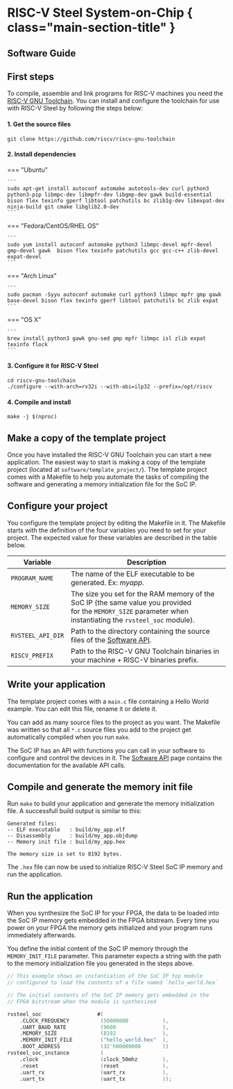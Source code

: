 # RISC-V Steel System-on-Chip { class="main-section-title" }
<h2 class="main-section-subtitle">Software Guide</h2>

## First steps

To compile, assemble and link programs for RISC-V machines you need the [RISC-V GNU Toolchain](https://github.com/riscv/riscv-gnu-toolchain). You can install and configure the toolchain for use with RISC-V Steel by following the steps below:

<h4>1. Get the source files</h4>

```
git clone https://github.com/riscv/riscv-gnu-toolchain
```

<h4>2. Install dependencies</h4>

=== "Ubuntu"

    ```
    sudo apt-get install autoconf automake autotools-dev curl python3 python3-pip libmpc-dev libmpfr-dev libgmp-dev gawk build-essential bison flex texinfo gperf libtool patchutils bc zlib1g-dev libexpat-dev ninja-build git cmake libglib2.0-dev
    ```

=== "Fedora/CentOS/RHEL OS"

    ```
    sudo yum install autoconf automake python3 libmpc-devel mpfr-devel gmp-devel gawk  bison flex texinfo patchutils gcc gcc-c++ zlib-devel expat-devel
    ```

=== "Arch Linux"

    ```
    sudo pacman -Syyu autoconf automake curl python3 libmpc mpfr gmp gawk base-devel bison flex texinfo gperf libtool patchutils bc zlib expat
    ```

=== "OS X"

    ```
    brew install python3 gawk gnu-sed gmp mpfr libmpc isl zlib expat texinfo flock
    ```

<h4>3. Configure it for RISC-V Steel</h4>

```
cd riscv-gnu-toolchain
./configure --with-arch=rv32i --with-abi=ilp32 --prefix=/opt/riscv
```

<h4>4. Compile and install</h4>

```
make -j $(nproc)
```

## Make a copy of the template project

Once you have installed the RISC-V GNU Toolchain you can start a new application. The easiest way to start is making a copy of the template project (located at `software/template_project/`). The template project comes with a Makefile to help you automate the tasks of compiling the software and generating a memory initialization file for the SoC IP.

## Configure your project

You configure the template project by editing the Makefile in it. The Makefile starts with the definition of the four variables you need to set for your project. The expected value for these variables are described in the table below.

| Variable            | Description                                                                                                       |
| ------------------- | ----------------------------------------------------------------------------------------------------------------- |
| ``PROGRAM_NAME``    | The name of the ELF executable to be generated. Ex: *myapp*.                                                      |
| ``MEMORY_SIZE``     | The size you set for the RAM memory of the SoC IP (the same value you provided </br>for the `MEMORY_SIZE` parameter when instantiating the `rvsteel_soc` module). |
| ``RVSTEEL_API_DIR`` | Path to the directory containing the source files of the [Software API](api.md).                                  |
| ``RISCV_PREFIX``    | Path to the RISC-V GNU Toolchain binaries in your machine + RISC-V binaries prefix.                               |

## Write your application

The template project comes with a `main.c` file containing a Hello World example. You can edit this file, rename it or delete it.

You can add as many source files to the project as you want. The Makefile was written so that all `*.c` source files you add to the project get automatically compiled when you run `make`.

The SoC IP has an API with functions you can call in your software to configure and control the devices in it. The [Software API](api.md) page contains the documentation for the available API calls.

## Compile and generate the memory init file

Run `make` to build your application and generate the memory initialization file. A successfull build output is similar to this:

```
Generated files:
-- ELF executable   : build/my_app.elf
-- Disassembly      : build/my_app.objdump
-- Memory init file : build/my_app.hex

The memory size is set to 8192 bytes.
```

The `.hex` file can now be used to initialize RISC-V Steel SoC IP memory and run the application.

## Run the application

When you synthesize the SoC IP for your FPGA, the data to be loaded into the SoC IP memory gets embedded in the FPGA bitstream. Every time you power on your FPGA the memory gets initialized and your program runs immediately afterwards.

You define the initial content of the SoC IP memory through the `MEMORY_INIT_FILE` parameter. This parameter expects a string with the path to the memory initialization file you generated in the steps above.

```verilog
// This example shows an instantiation of the SoC IP top module
// configured to load the contents of a file named `hello_world.hex`

// The initial contents of the SoC IP memory gets embedded in the
// FPGA bitstream when the module is synthesized

rvsteel_soc                  #(
    .CLOCK_FREQUENCY          (50000000           ),
    .UART_BAUD_RATE           (9600               ),
    .MEMORY_SIZE              (8192               ),
    .MEMORY_INIT_FILE         ("hello_world.hex"  ),
    .BOOT_ADDRESS             (32'h00000000       ))
rvsteel_soc_instance          (
    .clock                    (clock_50mhz        ),
    .reset                    (reset              ),
    .uart_rx                  (uart_rx            ),
    .uart_tx                  (uart_tx            ));
```

</br>
</br>